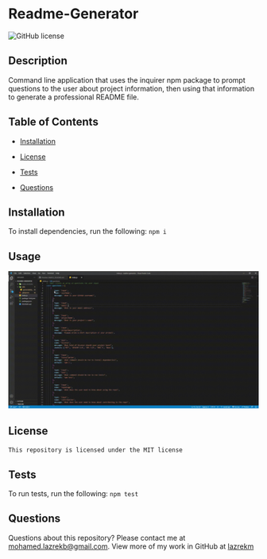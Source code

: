 # Readme-Generator
  ![GitHub license](https://img.shields.io/badge/license-MIT-blue.svg)

  ## Description

  Command line application that uses the inquirer npm package to prompt questions to the user about project information, then using that information to generate a professional README file.
  
  ## Table of Contents 
  
  * [Installation](#installation)
   
 * [License](#license)
  
  * [Tests](#tests)
  
  * [Questions](#questions)
  
  ## Installation
  To install dependencies, run the following:
  `
  npm i
  `
  ## Usage 
  
  [![usage video](usage.gif)](https://drive.google.com/file/d/1SomQEP8MdhxxJVNpEXU23SPRlAg_7DAd/view?usp=sharing "Click Me!")

  ## License
  
    This repository is licensed under the MIT license 

  ## Tests
  To run tests, run the following:
  `
  npm test
  `
  ## Questions
  Questions about this repository? Please contact me at [mohamed.lazrekb@gmail.com](mailto:mohamed.lazrekb@gmail.com). View more of my work in GitHub at [lazrekm](https://github.com/lazrekm) 
  
